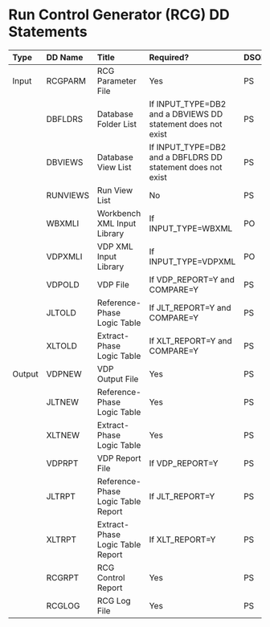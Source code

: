 # Run Control Generator (RCG) DD Statements  
  
|Type|DD Name|Title|Required?|DSORG|RECFM|LRECL|  
|:-|:-|:-|:-|:-|:-|-:|
|Input|RCGPARM|RCG Parameter File|Yes|PS|FB|80|
||DBFLDRS|Database Folder List|If INPUT_TYPE=DB2 and a DBVIEWS DD statement does not exist|PS|FB|80|
||DBVIEWS|Database View List|If INPUT_TYPE=DB2 and a DBFLDRS DD statement does not exist|PS|FB|80|
||RUNVIEWS|Run View List|No|PS|FB|80|
||WBXMLI|Workbench XML Input Library|If INPUT_TYPE=WBXML|PO|VB|8192|
||VDPXMLI|VDP XML Input Library|If INPUT_TYPE=VDPXML|PO|VB|8192|
||VDPOLD|VDP File|If VDP_REPORT=Y and COMPARE=Y|PS|VB|8192|
||JLTOLD|Reference-Phase Logic Table|If JLT_REPORT=Y and COMPARE=Y|PS|VB|8192|
||XLTOLD|Extract-Phase Logic Table|If XLT_REPORT=Y and COMPARE=Y|PS|VB|8192|
|Output|VDPNEW|VDP Output File|Yes|PS|VB|8192|
||JLTNEW|Reference-Phase Logic Table|Yes|PS|VB|8192|
||XLTNEW|Extract-Phase Logic Table|Yes|PS|VB|8192|
||VDPRPT|VDP Report File|If VDP_REPORT=Y|PS|VB|8192|
||JLTRPT|Reference-Phase Logic Table Report|If JLT_REPORT=Y|PS|VB|8192|
||XLTRPT|Extract-Phase Logic Table Report|If XLT_REPORT=Y|PS|VB|8192|
||RCGRPT|RCG Control Report|Yes|PS|VB|164|
||RCGLOG|RCG Log File|Yes|PS|VB|164|
